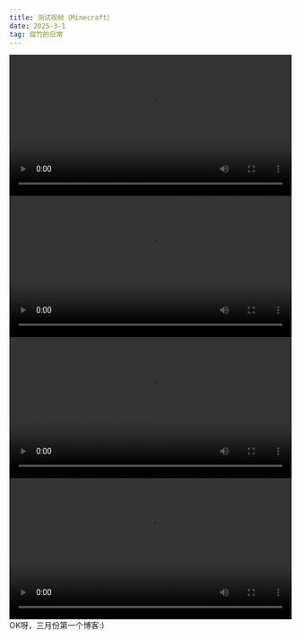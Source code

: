 ```yaml
---
title: 测试视频（Minecraft）
date: 2025-3-1
tag: 腐竹的日常
---
```

<video controls width="100%">
  <source src="https://raw.githubusercontent.com/blockcarft114/bck_blog_img/refs/heads/main/video_240904_193126.mp4" type="video/mp4">
  这是我从github引用的视频资源，移动用户加载不出来
</video>
<video controls width="100%">
  <source src="https://photovideo.photo.qq.com/1075_0b2ebqmdnbadjmacbtwbpnttadaegzgqglca.f20.mp4?dis_k=bf3b6eb599ca62017d3014c7c580184d&dis_t=1740773081&vuin=2216368705&owner=MjIxNjM2ODcwNQ==" type="video/mp4">
  Minecraft 大电影预告片
</video>
<video controls width="100%">
  <source src="https://photovideo.photo.qq.com/1075_0b2ebqmdnbadjmacbtwbpnttadaegzgqglca.f20.mp4?dis_k=bf3b6eb599ca62017d3014c7c580184d&dis_t=1740773081&vuin=2216368705&owner=MjIxNjM2ODcwNQ==" type="video/mp4">
  引用QQ视频
</video>
<video controls width="100%">
  <source src="https://raw.githubusercontent.com/blockcarft114/bck_blog_img/refs/heads/main/MinecraftMovietrailer.mp4" type="video/mp4">
  引用github的视频
</video>
OK呀，三月份第一个博客:)